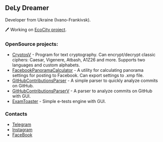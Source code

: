 ## DeLy Dreamer

Developer from Ukraine (Ivano-Frankivsk).

🖊 Working on [EcoCity project](https://eco-city.org.ua/).

### OpenSource projects:
* [CryptosV](https://github.com/DreamerDeLy/CryptosV) - Program for text cryptography. Can encrypt/decrypt classic ciphers: Caesar, Vigenere, Atbash, A1Z26 and more. Supports two languages and custom alphabets.
* [FacebookPanoramaCalculator](https://github.com/DreamerDeLy/FacebookPanoramaCalculator) - A utility for calculating panorama settings for posting to Facebook. Can export settings to .xmp file.
* [GitHubContributionsParser](https://github.com/DreamerDeLy/GitHubContributionsParser) - A simple parser to quickly analyze commits on GitHub.
* [GitHubContributionsParserV](https://github.com/DreamerDeLy/GitHubContributionsParserV) - A parser to analyze commits on GitHub with GUI.
* [ExamToaster](https://github.com/DreamerDeLy/ExamToaster) - Simple e-tests engine with GUI.

### Contacts
* [Telegram](https://t.me/delydreamer)
* [Instagram](https://instagram.com/delydreamer)
* [FaceBook](https://www.facebook.com/DeLyDreamer)